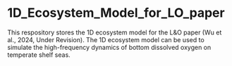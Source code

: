 # 1D_Ecosystem_Model_for_LO_paper
This respository stores the 1D ecosystem model for the L&amp;O paper (Wu et al., 2024, Under Revision). The 1D ecosystem model can be used to simulate the high-frequency dynamics of bottom dissolved oxygen on temperate shelf seas.
